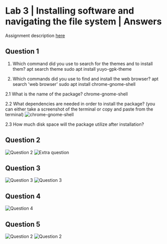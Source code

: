 # Lab 3 | Installing software and navigating the file system | Answers
Assignment description [here](https://raw.githubusercontent.com/ra559/cis106/main/labs/lab3.md)

## Question 1
1. Which command did you use to search for the themes and to install them?
    apt search theme 
    sudo apt install yuyo-gpk-theme
   
2. Which commands did you use to find and install the web browser?
    apt search 'web browser'
    sudo apt install chrome-gnome-shell
   
2.1 What is the name of the package?
    chrome-gnome-shell

2.2 What dependencies are needed in order to install the package? (you can either take a screenshot of the terminal or copy and paste from the terminal)
![chrome-gnome-shell](../imgs/chrome_gnome.png)

2.3 How much disk space will the package utilize after installation?
 

## Question 2
![Question 2](../imgs/lab3q2.png)
![Extra question](../imgs/lab3q2.1.png)

## Question 3
![Question 3](../imgs/lab3q3.png)
![Question 3](../imgs/lab3q3.1.png)

## Question 4
![Question 4](../imgs/lab3q4.png)

## Question 5
![Question 2](../imgs/lab3q5.png)
![Question 2](../imgs/lab3q5.1.png)